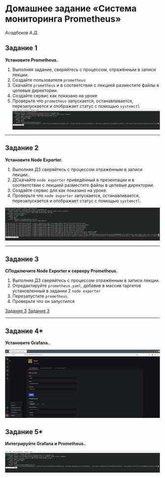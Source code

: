 # Домашнее задание «Система мониторинга Prometheus»
*Асадбеков А.Д.*

## Задание 1
**Установите Prometheus.**

1. Выполняя задание, сверяйтесь с процессом, отражённым в записи лекции.
2. Создайте пользователя `prometheus`
3. Скачайте `prometheus` и в соответствии с лекцией разместите файлы в целевые директории.
4. Создайте сервис как показано на уроке
5. Проверьте что `prometheus` запускается, останавливается, перезапускается и отображает статус с помощью `systemctl`
![Задание 1](https://github.com/asad-bekov/hw-04/blob/main/img/img1.png)

---

## Задание 2
**Установите Node Exporter.**

1. Выполняя ДЗ сверяйтесь с процессом отражённым в записи лекции..
2. ДСкачайте `node exporter` приведённый в презентации и в соответствии с лекцией разместите файлы в целевые директории.
3. Создайте сервис для как показано на уроке.
4. Проверьте что `node exporter` запускается, останавливается, перезапускается и отображает статус с помощью `systemctl`.

![Задание 2](https://github.com/asad-bekov/hw-04/blob/main/img/img2.png)

---

## Задание 3
**СПодключите Node Exporter к серверу Prometheus.**

1. Выполняя ДЗ сверяйтесь с процессом отражённым в записи лекции.
2. Отредактируйте `prometheus.yaml`, добавив в массив таргетов установленный в задании 2 `node exporter`
3. Перезапустите `prometheus`.
4. Проверьте что он запустился

[Задание 3](https://github.com/asad-bekov/hw-04/blob/main/img/img3.png)
[Задание 3](https://github.com/asad-bekov/hw-04/blob/main/img/img4.png)

---

## Задание 4*
**Установите Grafana..**

![Задание 4](https://github.com/asad-bekov/hw-04/blob/main/img/img5.png)

## Задание 5*
**Интегрируйте Grafana и Prometheus..**

![Задание 5](https://github.com/asad-bekov/hw-04/blob/main/img/img1.png)